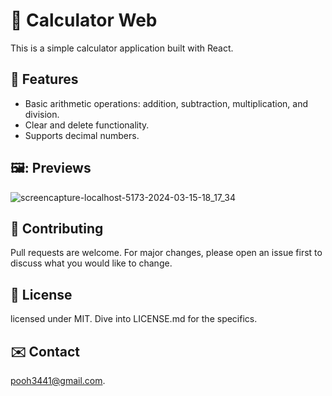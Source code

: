 # :1234: Calculator Web

This is a simple calculator application built with React.

## 🌟 Features

- Basic arithmetic operations: addition, subtraction, multiplication, and division.
- Clear and delete functionality.
- Supports decimal numbers.

## 🖼️: Previews
![screencapture-localhost-5173-2024-03-15-18_17_34](https://github.com/PoohForLife/react-calculator-web/assets/46471927/6ff6f32b-29d4-43a8-a1a8-ea3b86a16e15)

## 🔩 Contributing
Pull requests are welcome. For major changes, please open an issue first to discuss what you would like to change.

## 🔖 License
licensed under MIT. Dive into LICENSE.md for the specifics.

## ✉️ Contact
pooh3441@gmail.com.
